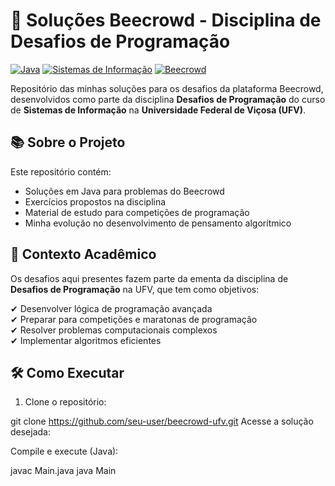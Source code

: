 # 🧠 Soluções Beecrowd - Disciplina de Desafios de Programação

[![Java](https://img.shields.io/badge/Java-ED8B00?style=for-the-badge&logo=openjdk&logoColor=white)](https://java.com)
[![Sistemas de Informação](https://img.shields.io/badge/Curso-Sistemas_de_Informação-2C8EBB?style=for-the-badge)](https://www.ufv.br)
[![Beecrowd](https://img.shields.io/badge/Plataforma-Beecrowd-FF6600?style=for-the-badge)](https://www.beecrowd.com.br)

Repositório das minhas soluções para os desafios da plataforma Beecrowd, desenvolvidos como parte da disciplina **Desafios de Programação** do curso de **Sistemas de Informação** na **Universidade Federal de Viçosa (UFV)**.

## 📚 Sobre o Projeto

Este repositório contém:

- Soluções em Java para problemas do Beecrowd
- Exercícios propostos na disciplina
- Material de estudo para competições de programação
- Minha evolução no desenvolvimento de pensamento algorítmico

## 🏫 Contexto Acadêmico

Os desafios aqui presentes fazem parte da ementa da disciplina de **Desafios de Programação** na UFV, que tem como objetivos:

✔ Desenvolver lógica de programação avançada  
✔ Preparar para competições e maratonas de programação  
✔ Resolver problemas computacionais complexos  
✔ Implementar algoritmos eficientes  


## 🛠️ Como Executar

1. Clone o repositório:
   
git clone https://github.com/seu-user/beecrowd-ufv.git
Acesse a solução desejada:

Compile e execute (Java):

javac Main.java
java Main
